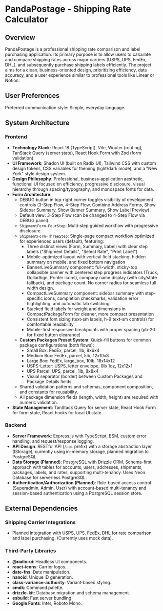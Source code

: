 # PandaPostage - Shipping Rate Calculator

## Overview
PandaPostage is a professional shipping rate comparison and label purchasing application. Its primary purpose is to allow users to calculate and compare shipping rates across major carriers (USPS, UPS, FedEx, DHL), and subsequently purchase shipping labels efficiently. The project aims for a clean, business-oriented design, prioritizing efficiency, data accuracy, and a user experience similar to professional tools like Linear or Notion.

## User Preferences
Preferred communication style: Simple, everyday language.

## System Architecture

### Frontend
- **Technology Stack**: React 18 (TypeScript), Vite, Wouter (routing), TanStack Query (server state), React Hook Form with Zod (form validation).
- **UI Framework**: Shadcn UI (built on Radix UI), Tailwind CSS with custom design tokens, CSS variables for theming (light/dark mode), and a "New York" style design system.
- **Design Philosophy**: Professional, business-application aesthetic, functional UI focused on efficiency, progressive disclosure, visual hierarchy through spacing/typography, and monospace fonts for data.
- **Form Architecture**:
    - DEBUG button in top-right corner toggles visibility of development controls (3-Step Flow, 4-Step Flow, Combine Address Forms, Show Sidebar Summary, Show Banner Summary, Show Label Preview).
    - Default view: 3-Step Flow (can be changed to 4-Step Flow via DEBUG panel).
    - `ShipmentForm-FourStep`: Multi-step guided workflow with progressive disclosure.
    - `ShipmentForm-ThreeStep`: Single-page compact workflow optimized for experienced users (default), featuring:
        - Three distinct views (Form, Summary, Label) with clear step labels ("Shipment Details", "Select Rate", "Print Label")
        - Mobile-optimized layout with vertical field stacking, hidden summary on mobile, and fixed bottom navigation
        - BannerLiveSummary component: full-width, sticky-top collapsible banner with centered step progress indicators (Truck, DollarSign, Printer icons), company name display (with city/state fallback), and package count. No corner radius for seamless full-width design.
        - CompactLiveSummary component: sidebar summary with step-specific icons, completion checkmarks, validation error highlighting, and automatic tab switching
        - Stacked field labels for weight and dimensions in CompactPackageForm for cleaner, more compact presentation
        - Consistent font sizing (text-sm labels, h-9 text-sm controls) for comfortable readability
        - Mobile-first responsive breakpoints with proper spacing (pb-20 for fixed button clearance)
    - **Custom Packages Preset System**: Quick-fill buttons for common package configurations (both flows):
        - Small Box: FedEx, parcel, 1lb, 8x6x4
        - Medium Box: FedEx, parcel, 5lb, 12x10x8
        - Large Box: FedEx, large_box, 10lb, 18x14x12
        - USPS-Letter: USPS, letter envelope, 0lb 1oz, 12x12x1
        - UPS Parcel: UPS, parcel, 1lb, 8x8x4
        - Visual separator (border) between Custom Packages and Package Details fields
    - Shared validation patterns and schemas, component composition, and constants for reusability.
    - All package dimension fields (length, width, height) are required with numeric validation.
- **State Management**: TanStack Query for server state, React Hook Form for form state, React hooks for local UI state.

### Backend
- **Server Framework**: Express.js with TypeScript, ESM, custom error handling, and request/response logging.
- **API Design**: RESTful API (`/api` prefix) with a storage abstraction layer (IStorage), currently using in-memory storage, planned migration to PostgreSQL.
- **Data Storage (Planned)**: PostgreSQL with Drizzle ORM. Schema-first approach with tables for accounts, users, addresses, shipments, packages, labels, and rates, supporting multi-tenancy. Uses Neon Database for serverless PostgreSQL.
- **Authentication/Authorization (Planned)**: Role-based access control (Superadmin, Admin, User) with account-based multi-tenancy and session-based authentication using a PostgreSQL session store.

## External Dependencies

### Shipping Carrier Integrations
- Planned integration with USPS, UPS, FedEx, DHL for rate comparison and label purchasing. (Currently uses mock data).

### Third-Party Libraries
- **@radix-ui**: Headless UI components.
- **react-icons**: Carrier logos.
- **date-fns**: Date manipulation.
- **nanoid**: Unique ID generation.
- **class-variance-authority**: Variant-based styling.
- **cmdk**: Command palette.
- **drizzle-kit**: Database migration and schema management.
- **esbuild**: Fast server bundling.
- **Google Fonts**: Inter, Roboto Mono.